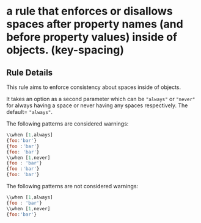 #  a rule that enforces or disallows spaces after property names (and before property values) inside of objects. (key-spacing)



## Rule Details

This rule aims to enforce consistency about spaces inside of objects.

It takes an option as a second parameter which can be `"always"` or `"never"` for always having a space or never having any spaces respectively.  The default= `"always"`.

The following patterns are considered warnings:

```js
\\when [1,always]
{foo:'bar'}
{foo :'bar'}
{foo: 'bar'}
\\when [1,never]
{foo : 'bar'}
{foo :'bar'}
{foo: 'bar'}
```

The following patterns are not considered warnings:
```js
\\when [1,always]
{foo : 'bar'}
\\when [1,never]
{foo:'bar'}